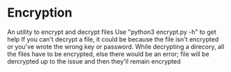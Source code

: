 # Encryption
An utility to encrypt and decrypt files
Use "python3 encrypt.py -h" to get help
If you can't decrypt a file, it could be because the file isn't encrypted or you've wrote the wrong key or password.
While decrypting a direcory, all the files have to be encrypted, else there would be an error; file will be dercrypted up to the issue and then they'll remain encrypted

